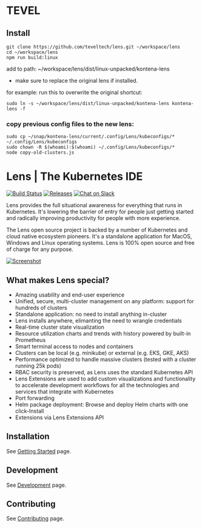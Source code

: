 
# TEVEL

## Install
```
git clone https://github.com/teveltech/lens.git ~/workspace/lens
cd ~/workspace/lens
npm run build:linux
``` 

add to path:
~/workspace/lens/dist/linux-unpacked/kontena-lens

* make sure to replace the original lens if installed.

for example: run this to overwrite the original shortcut:
```
sudo ln -s ~/workspace/lens/dist/linux-unpacked/kontena-lens kontena-lens -f
``` 

### copy previous config files to the new lens:
```
sudo cp ~/snap/kontena-lens/current/.config/Lens/kubeconfigs/* ~/.config/Lens/kubeconfigs
sudo chown -R $(whoami):$(whoami) ~/.config/Lens/kubeconfigs/*
node copy-old-clusters.js
``` 



# Lens | The Kubernetes IDE

[![Build Status](https://dev.azure.com/lensapp/lensapp/_apis/build/status/lensapp.lens?branchName=master)](https://dev.azure.com/lensapp/lensapp/_build/latest?definitionId=1&branchName=master)
[![Releases](https://img.shields.io/github/downloads/lensapp/lens/total.svg)](https://github.com/lensapp/lens/releases?label=Downloads)
[![Chat on Slack](https://img.shields.io/badge/chat-on%20slack-blue.svg?logo=slack&longCache=true&style=flat)](https://join.slack.com/t/k8slens/shared_invite/enQtOTc5NjAyNjYyOTk4LWU1NDQ0ZGFkOWJkNTRhYTc2YjVmZDdkM2FkNGM5MjhiYTRhMDU2NDQ1MzIyMDA4ZGZlNmExOTc0N2JmY2M3ZGI)

Lens provides the full situational awareness for everything that runs in Kubernetes. It's lowering the barrier of entry for people just getting started and radically improving productivity for people with more experience.

The Lens open source project is backed by a number of Kubernetes and cloud native ecosystem pioneers. It's a standalone application for MacOS, Windows and Linux operating systems. Lens is 100% open source and free of charge for any purpose.

[![Screenshot](.github/screenshot.png)](https://www.youtube.com/watch?v=eeDwdVXattc)

## What makes Lens special?

* Amazing usability and end-user experience
* Unified, secure, multi-cluster management on any platform: support for hundreds of clusters
* Standalone application: no need to install anything in-cluster
* Lens installs anywhere, elimanting the need to wrangle credentials
* Real-time cluster state visualization
* Resource utilization charts and trends with history powered by built-in Prometheus
* Smart terminal access to nodes and containers
* Clusters can be local (e.g. minikube) or external (e.g. EKS, GKE, AKS)
* Performance optimized to handle massive clusters (tested with a cluster running 25k pods)
* RBAC security is preserved, as Lens uses the standard Kubernetes API
* Lens Extensions are used to add custom visualizations and functionality to accelerate development workflows for all the technologies and services that integrate with Kubernetes
* Port forwarding
* Helm package deployment: Browse and deploy Helm charts with one click-Install
* Extensions via Lens Extensions API 

## Installation

See [Getting Started](https://docs.k8slens.dev/latest/getting-started/) page.

## Development

See [Development](https://docs.k8slens.dev/latest/contributing/development/) page.

## Contributing

See [Contributing](https://docs.k8slens.dev/latest/contributing/) page.
